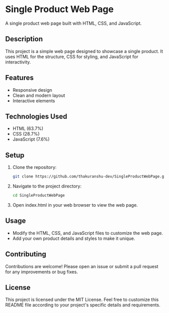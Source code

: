 # Single Product Web Page

A single product web page built with HTML, CSS, and JavaScript.

## Description

This project is a simple web page designed to showcase a single product. It uses HTML for the structure, CSS for styling, and JavaScript for interactivity.

## Features

- Responsive design
- Clean and modern layout
- Interactive elements

## Technologies Used

- HTML (63.7%)
- CSS (28.7%)
- JavaScript (7.6%)

## Setup

1. Clone the repository:
   ```bash
   git clone https://github.com/thakuranshu-dev/SingleProductWebPage.git

2. Navigate to the project directory:
   ```bash
   cd SingleProductWebPage

3. Open index.html in your web browser to view the web page.

## Usage

- Modify the HTML, CSS, and JavaScript files to customize the web page.
- Add your own product details and styles to make it unique.

## Contributing

Contributions are welcome! Please open an issue or submit a pull request for any improvements or bug fixes.

## License

This project is licensed under the MIT License.
Feel free to customize this README file according to your project's specific details and requirements.
